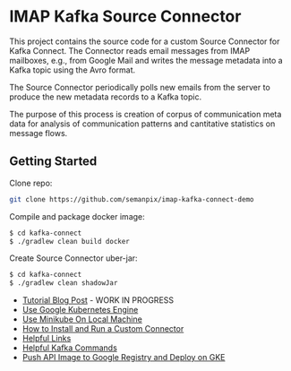 # IMAP Kafka Source Connector
This project contains the source code for a custom Source Connector for Kafka Connect. 
The Connector reads email messages from IMAP mailboxes, e.g., from Google Mail and writes the message metadata into a Kafka topic using the Avro format. 
 
The Source Connector periodically polls new emails from the server to produce the new metadata records to a Kafka topic. 

The purpose of this process is creation of corpus of communication meta data for analysis of communication patterns and cantitative statistics on message flows.

## Getting Started
Clone repo:
```bash
git clone https://github.com/semanpix/imap-kafka-connect-demo
```

Compile and package docker image:
```bash
$ cd kafka-connect
$ ./gradlew clean build docker
```

Create Source Connector uber-jar:
```bash
$ cd kafka-connect
$ ./gradlew clean shadowJar
```

* [Tutorial Blog Post](https://medium.com/enfuse-io/collecting-email-metadata-for-statistical-analysis-of-business-communication) - WORK IN PROGRESS
* [Use Google Kubernetes Engine](docs/gcloud-setup.md)
* [Use Minikube On Local Machine](docs/minikube-setup.md)
* [How to Install and Run a Custom Connector](docs/install-connector.md)
* [Helpful Links](docs/links.md)
* [Helpful Kafka Commands](docs/kafka.md)
* [Push API Image to Google Registry and Deploy on GKE](docs/deploy-api-to-google-registry.md)
